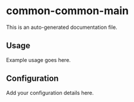 # common-common-main

This is an auto-generated documentation file.

## Usage

Example usage goes here.

## Configuration

Add your configuration details here.